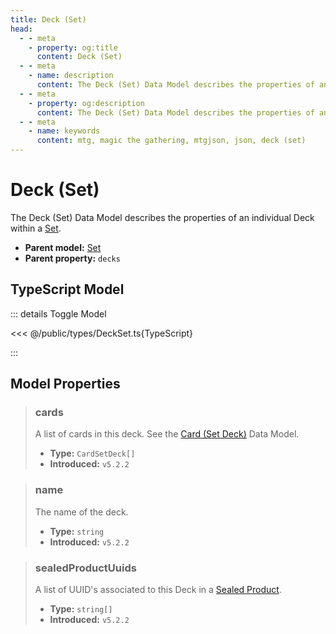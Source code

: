 ```yaml
---
title: Deck (Set)
head:
  - - meta
    - property: og:title
      content: Deck (Set)
  - - meta
    - name: description
      content: The Deck (Set) Data Model describes the properties of an individual Deck within a Set.
  - - meta
    - property: og:description
      content: The Deck (Set) Data Model describes the properties of an individual Deck within a Set.
  - - meta
    - name: keywords
      content: mtg, magic the gathering, mtgjson, json, deck (set)
---
```


# Deck (Set)

The Deck (Set) Data Model describes the properties of an individual Deck within a [Set](/data-models/set/).

- **Parent model:** [Set](/data-models/set/)
- **Parent property:** `decks`

## TypeScript Model

::: details Toggle Model

<<< @/public/types/DeckSet.ts{TypeScript}

:::

## Model Properties

> ### cards
>
> A list of cards in this deck. See the [Card (Set Deck)](/data-models/card/card-set-deck/) Data Model.
>
> - **Type:** `CardSetDeck[]`
> - **Introduced:** `v5.2.2`

> ### name
>
> The name of the deck.
>
> - **Type:** `string`
> - **Introduced:** `v5.2.2`

> ### sealedProductUuids
>
> A list of UUID's associated to this Deck in a [Sealed Product](/data-models/sealed-product/).
>
> - **Type:** `string[]`
> - **Introduced:** `v5.2.2`
